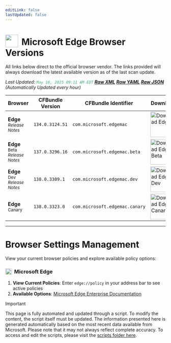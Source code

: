 ```yaml
---
editLink: false
lastUpdated: false
---
```


# <img src="/images/edge.png" style="height: 40px; display: inline-block; margin-right: 4px; vertical-align: text-bottom;"> Microsoft Edge Browser Versions

<span class="extra-small">All links below direct to the official browser vendor. The links provided will always download the latest available version as of the last scan update.</span>

<span class="extra-small">_Last Updated: <code style="color : mediumseagreen">May 16, 2025 09:11 AM EDT</code> [**_Raw XML_**](https://github.com/cocopuff2u/BOFA/blob/main/latest_edge_files/edge_latest_versions.xml) [**_Raw YAML_**](https://github.com/cocopuff2u/BOFA/blob/main/latest_edge_files/edge_latest_versions.yaml) [**_Raw JSON_**](https://github.com/cocopuff2u/BOFA/blob/main/latest_edge_files/edge_latest_versions.json) (Automatically Updated every hour)_</span>

| **Browser** | **CFBundle Version** | **CFBundle Identifier** | **Download** |
|------------|-------------------|---------------------|------------|
| **Edge** <br><a href="https://learn.microsoft.com/en-us/deployedge/microsoft-edge-relnote-stable-channel" style="text-decoration: none;"><small>_Release Notes_</small></a> | `134.0.3124.51` | `com.microsoft.edgemac` | <a href="https://officecdn-microsoft-com.akamaized.net/pr/03adf619-38c6-4249-95ff-4a01c0ffc962/MacAutoupdate/MicrosoftEdgeUpdate-134.0.3124.51.pkg"><img src="/images/edge.png" alt="Download Edge" width="80"></a> |
| **Edge** <sup>Beta</sup> <br><a href="https://learn.microsoft.com/en-us/deployedge/microsoft-edge-relnote-beta-channel" style="text-decoration: none;"><small>_Release Notes_</small></a> | `137.0.3296.16` | `com.microsoft.edgemac.beta` | <a href="https://msedge.sf.dl.delivery.mp.microsoft.com/filestreamingservice/files/1dbc1a5b-1b4c-40fc-8a9b-ba3edcfba8d0/MicrosoftEdgeBeta-137.0.3296.16.pkg"><img src="/images/edge.png" alt="Download Edge Beta" width="80"></a> |
| **Edge** <sup>Dev</sup> <br><a href="https://learn.microsoft.com/en-us/deployedge/microsoft-edge-relnote-dev-channel" style="text-decoration: none;"><small>_Release Notes_</small></a> | `138.0.3309.1` | `com.microsoft.edgemac.dev` | <a href="https://msedge.sf.dl.delivery.mp.microsoft.com/filestreamingservice/files/a1134783-b41f-43ef-a997-edf88a91bbc4/MicrosoftEdgeDev-138.0.3309.1.pkg"><img src="/images/edge_dev.png" alt="Download Edge Dev" width="80"></a> |
| **Edge** <sup>Canary</sup> | `138.0.3323.0` | `com.microsoft.edgemac.canary` | <a href="https://msedge.sf.dl.delivery.mp.microsoft.com/filestreamingservice/files/88e8acd4-454e-4563-8e3c-9a121fed3bce/MicrosoftEdgeCanary-138.0.3323.0.pkg"><img src="/images/edge_canary.png" alt="Download Edge Canary" width="80"></a> |

---

# Browser Settings Management

View your current browser policies and explore available policy options:

### <img src="/images/edge.png" style="height: 20px; display: inline-block; margin-right: 4px; vertical-align: text-bottom;"> Microsoft Edge
1. **View Current Policies**: Enter `edge://policy` in your address bar to see active policies
2. **Available Options**: [Microsoft Edge Enterprise Documentation](https://learn.microsoft.com/en-us/deployedge/microsoft-edge-policies)

> [!IMPORTANT]
> This page is fully automated and updated through a script. To modify the content, the script itself must be updated. The information presented here is generated automatically based on the most recent data available from Microsoft. Please note that it may not always reflect complete accuracy. To access and edit the scripts, please visit the [scripts folder here](https://github.com/cocopuff2u/MOFA_WEBSITE/tree/main/update_readme_scripts).
